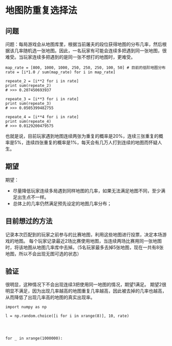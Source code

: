 # 地图防重复选择法

## 问题
问题：每局游戏会从地图库里，根据当前屠夫的段位获得地图的分布几率，然后根据该几率随机选一张地图。因此，一名玩家有可能会连续多把遇到同一张地图，很难受。当玩家连续多把遇到的是同一张不想打的地图时，更难受。

```
map_rate = [800, 1000, 1000, 250, 250, 250, 100, 50] # 目前的低阶地图分布
rate = [i*1.0 / sum(map_rate) for i in map_rate]

repeate_2 = [i**2 for i in rate]
print sum(repeate_2)
# >>> 0.207450693937

repeate_3 = [i**3 for i in rate]
print sum(repeate_3)
# >>> 0.0505399482755

repeate_4 = [i**4 for i in rate]
print sum(repeate_4)
# >>> 0.0129200479575

```

也就是说，目前玩家遇到地图连续两张为重复的概率是20%，连续三张重复的概率是5%，连续四张重复的概率是1%，每天会有几万人打到连续的地图而怀疑人生。

## 期望

期望：
- 尽量降低玩家连续多局遇到同样地图的几率，如果无法满足地图不同，至少满足出生点不一样。
- 总体上的几率仍然满足预先设定的地图几率分布；

## 目前想过的方法
记录本次匹配到的玩家之前参与的比赛地图，利用这些地图进行投票，决定本场游戏的地图。
每个玩家记录最近2场比赛使用地图，当连续两场比赛用同一张地图时，将该地图从地图几率库中去掉。（5名玩家最多去掉5张地图，现在一共有8张地图，所以不会出现无图可选的状态）

## 验证
很明显，这种情况下不会出现连续3把使用同一地图的情况，期望1满足。
期望2很明显不满足，因为出现几率越高的地图重复几率越高，因此被去掉的几率也越高，从而降低了出现几率高的地图的真实出现率。



```
import numpy as np

l = np.random.choice([i for i in xrange(8)], 10, rate)




for _ in xrange(1000000):

```

